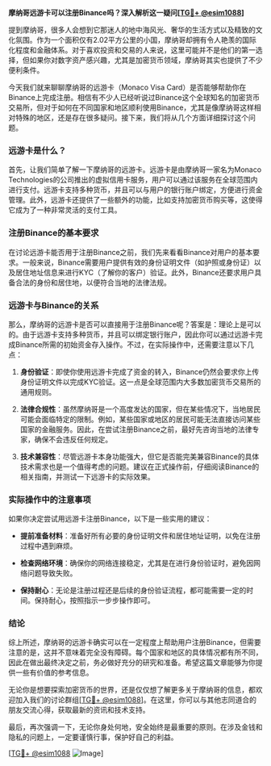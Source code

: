 **摩纳哥远游卡可以注册Binance吗？深入解析这一疑问[[TG💪+ @esim1088](https://t.me/s/esim1088)]**

提到摩纳哥，很多人会想到它那迷人的地中海风光、奢华的生活方式以及精致的文化氛围。作为一个面积仅有2.02平方公里的小国，摩纳哥却拥有令人艳羡的国际化程度和金融体系。对于喜欢投资和交易的人来说，这里可能并不是他们的第一选择，但如果你对数字资产感兴趣，尤其是加密货币领域，摩纳哥其实也提供了不少便利条件。

今天我们就来聊聊摩纳哥的远游卡（Monaco Visa Card）是否能够帮助你在Binance上完成注册。相信有不少人已经听说过Binance这个全球知名的加密货币交易所，但对于如何在不同国家和地区顺利使用Binance，尤其是像摩纳哥这样相对特殊的地区，还是存在很多疑问。接下来，我们将从几个方面详细探讨这个问题。

### 远游卡是什么？

首先，让我们简单了解一下摩纳哥的远游卡。远游卡是由摩纳哥一家名为Monaco Technologies的公司推出的虚拟信用卡服务，用户可以通过该服务在全球范围内进行支付。远游卡支持多种货币，并且可以与用户的银行账户绑定，方便进行资金管理。此外，远游卡还提供了一些额外的功能，比如支持加密货币购买等，这使得它成为了一种非常灵活的支付工具。

### 注册Binance的基本要求

在讨论远游卡能否用于注册Binance之前，我们先来看看Binance对用户的基本要求。一般来说，Binance需要用户提供有效的身份证明文件（如护照或身份证）以及居住地址信息来进行KYC（了解你的客户）验证。此外，Binance还要求用户具备合法的身份和居住地，以便符合当地的法律法规。

### 远游卡与Binance的关系

那么，摩纳哥的远游卡是否可以直接用于注册Binance呢？答案是：理论上是可以的。由于远游卡支持多种货币，并且可以绑定银行账户，因此你可以通过远游卡完成Binance所需的初始资金存入操作。不过，在实际操作中，还需要注意以下几点：

1. **身份验证**：即使你使用远游卡完成了资金的转入，Binance仍然会要求你上传身份证明文件以完成KYC验证。这一点是全球范围内大多数加密货币交易所的通用规则。
   
2. **法律合规性**：虽然摩纳哥是一个高度发达的国家，但在某些情况下，当地居民可能会面临特定的限制。例如，某些国家或地区的居民可能无法直接访问某些国家的金融服务。因此，在尝试注册Binance之前，最好先咨询当地的法律专家，确保不会违反任何规定。

3. **技术兼容性**：尽管远游卡本身功能强大，但它是否能完美兼容Binance的具体技术需求也是一个值得考虑的问题。建议在正式操作前，仔细阅读Binance的相关指南，并测试一下远游卡的实际效果。

### 实际操作中的注意事项

如果你决定尝试用远游卡注册Binance，以下是一些实用的建议：

- **提前准备材料**：准备好所有必要的身份证明文件和居住地址证明，以免在注册过程中遇到麻烦。
  
- **检查网络环境**：确保你的网络连接稳定，尤其是在进行身份验证时，避免因网络问题导致失败。

- **保持耐心**：无论是注册过程还是后续的身份验证流程，都可能需要一定的时间。保持耐心，按照指示一步步操作即可。

### 结论

综上所述，摩纳哥的远游卡确实可以在一定程度上帮助用户注册Binance，但需要注意的是，这并不意味着完全没有障碍。每个国家和地区的具体情况都有所不同，因此在做出最终决定之前，务必做好充分的研究和准备。希望这篇文章能够为你提供一些有价值的参考信息。

无论你是想要探索加密货币的世界，还是仅仅想了解更多关于摩纳哥的信息，都欢迎加入我们的讨论群组[[TG💪+ @esim1088](https://t.me/s/esim1088)]。在这里，你可以与其他志同道合的朋友交流心得，获取最新的资讯和技术支持。

最后，再次强调一下，无论你身处何地，安全始终是最重要的原则。在涉及金钱和隐私的问题上，一定要谨慎行事，保护好自己的利益。

[[TG💪+ @esim1088](https://t.me/s/esim1088) ![Image](https://i.postimg.cc/4NQfJmqS/Snipaste-2025-05-13-00-14-12.png)]